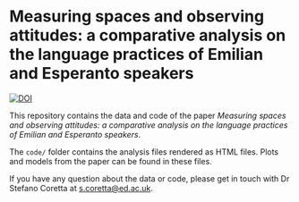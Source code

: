# Measuring spaces and observing attitudes: a comparative analysis on the language practices of Emilian and Esperanto speakers

[![DOI](https://zenodo.org/badge/DOI/10.5281/zenodo.15768992.svg)](https://doi.org/10.5281/zenodo.15768992)

This repository contains the data and code of the paper *Measuring spaces and observing attitudes: a comparative analysis on the language practices of Emilian and Esperanto speakers*.

The `code/` folder contains the analysis files rendered as HTML files. Plots and models from the paper can be found in these files.

If you have any question about the data or code, please get in touch with Dr Stefano Coretta at <s.coretta@ed.ac.uk>.
